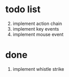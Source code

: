 # todo list
2. implement action chain
3. implement key events
4. implement mouse event

# done
1. implement whistle strike
